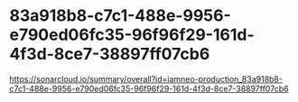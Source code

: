 # 83a918b8-c7c1-488e-9956-e790ed06fc35-96f96f29-161d-4f3d-8ce7-38897ff07cb6
https://sonarcloud.io/summary/overall?id=iamneo-production_83a918b8-c7c1-488e-9956-e790ed06fc35-96f96f29-161d-4f3d-8ce7-38897ff07cb6
